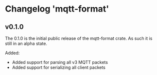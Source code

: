 # Changelog 'mqtt-format'


## v0.1.0

The 0.1.0 is the initial public release of the mqtt-format crate. As such it is still in an alpha state.

Added:

- Added support for parsing all v3 MQTT packets
- Added support for serializing all client packets

